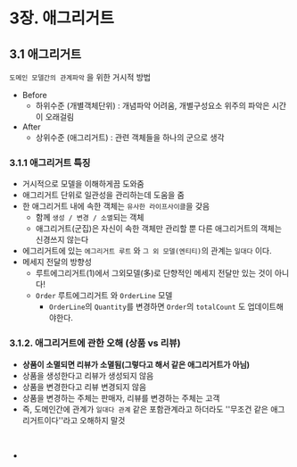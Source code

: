 # 3장. 애그리거트

## 3.1 애그리거트

`도메인 모델간의 관계파악` 을 위한 거시적 방법

- Before
  - 하위수준 (개별객체단위) : 개념파악 어려움, 개별구성요소 위주의 파악은 시간이 오래걸림
- After
  - 상위수준 (애그리거트) : 관련 객체들을 하나의 군으로 생각

### 3.1.1 애그리거트 특징

- 거시적으로 모델을 이해하게끔 도와줌
- 애그리거트 단위로 일관성을 관리하는데 도움을 줌
- 한 애그리거트 내에 속한 객체는 `유사한 라이프사이클`을 갖음
  - 함께 `생성 / 변경 / 소멸`되는 객체
  - 애그리거트(군집)은 자신이 속한 객체만 관리할 뿐 다른 애그리거트의 객체는 신경쓰지 않는다
- 에그리거트에 있는 `에그리거트 루트` 와 `그 외 모델(엔티티)`의 관계는 `일대다` 이다.
- 메세지 전달의 방향성
  - 루트에그리거트(1)에서 그외모델(多)로 단향적인 메세지 전달만 있는 것이 아니다!
  - `Order` 루트에그리거트 와 `OrderLine` 모델
    - `OrderLine`의 `Quantity`를 변경하면 `Order`의 `totalCount` 도 업데이트해야한다. 

### 3.1.2. 애그리거트에 관한 오해 (상품 vs 리뷰)

- **상품이 소멸되면 리뷰가 소멸됨(그렇다고 해서 같은 애그리거트가 아님)**
- 상품을 생성한다고 리뷰가 생성되지 않음
- 상품을 변경한다고 리뷰 변경되지 않음
- 상품을 변경하는 주체는 판매자, 리뷰를 변경하는 주체는 고객
- 즉,  도메인간에 관계가 `일대다 관계` 같은 포함관계라고 하더라도 ''무조건 같은 애그리거트이다''라고 오해하지 말것 

​	

- 
